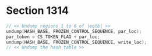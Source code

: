 # Section 1314

```c << Undump the table of equivalents >>=
// << Undump regions 1 to 6 of |eqtb| >>
undump(HASH_BASE, FROZEN_CONTROL_SEQUENCE, par_loc);
par_token = CS_TOKEN_FLAG + par_loc;
undump(HASH_BASE, FROZEN_CONTROL_SEQUENCE, write_loc);
// << Undump the hash table >>
```
